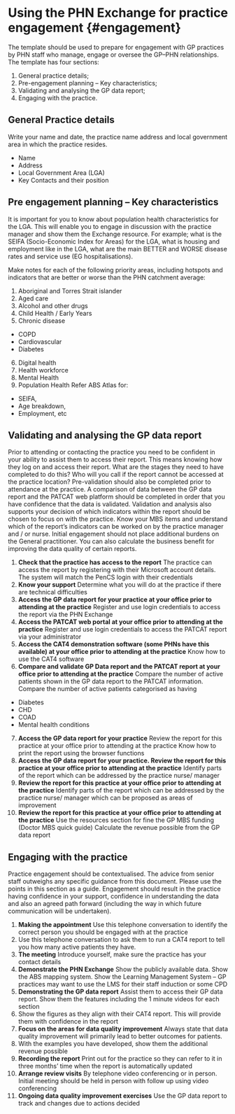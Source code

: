 # Using the PHN Exchange for practice engagement {#engagement}

The template should be used to prepare for engagement with GP practices by PHN staff who manage, engage or oversee the GP–PHN relationships.
The template has four sections: 
1.	General practice details;
2.	Pre-engagement planning – Key characteristics;
3.	Validating and analysing the GP data report;
4.	Engaging with the practice.

## General Practice details
Write your name and date, the practice name address and local government area in which the practice resides.
- Name
- Address
- Local Government Area (LGA)
- Key Contacts and their position

## Pre engagement planning – Key characteristics
It is important for you to know about population health characteristics for the LGA. This will enable you to engage in discussion with the practice manager and show them the Exchange resource.
 For example; what is the SEIFA (Socio-Economic Index for Areas) for the LGA, what is housing and employment like in the LGA, what are the main BETTER and WORSE disease rates and service use (EG hospitalisations).

Make notes for each of the following priority areas, including hotspots and indicators that are better or worse than the PHN catchment average:
1. Aboriginal and Torres Strait islander
2. Aged care
3. Alcohol and other drugs
4. Child Health / Early Years
5. Chronic disease
- COPD
- Cardiovascular
- Diabetes
6. Digital health
7. Health workforce
8. Mental Health
9. Population Health
Refer ABS Atlas for:
- SEIFA, 
- Age breakdown,
- Employment, etc

## Validating and analysing the GP data report
Prior to attending or contacting the practice you need to be confident in your ability to assist them to access their report. This means knowing how they log on and access their report. What are the stages they need to have completed to do this? Who will you call if the report cannot be accessed at the practice location? 
Pre-validation should also be completed prior to attendance at the practice. A comparison of data between the GP data report and the PATCAT web platform should be completed in order that you have confidence that the data is validated.
Validation and analysis also supports your decision of which indicators within the report should be chosen to focus on with the practice. Know your MBS items and understand which of the report’s indicators can be worked on by the practice manager and / or nurse. Initial engagement should not place additional burdens on the General practitioner. You can also calculate the business benefit for improving the data quality of certain reports.
1. **Check that the practice has access to the report** The practice can access the report by registering with their Microsoft account details. The system will match the PenCS login with their credentials
2. **Know your support** Determine what you will do at the practice if there are technical difficulties
3. **Access the GP data report for your practice at your office prior to attending at the practice** Register and use login credentials to access the report via the PHN Exchange
4. **Access the PATCAT web portal at your office prior to attending at the practice** Register and use login credentials to access the PATCAT report via your administrator
5. **Access the CAT4 demonstration software (some PHNs have this available) at your office prior to attending at the practice** Know how to use the CAT4 software
6. **Compare and validate GP Data report and the PATCAT report at your office prior to attending at the practice** Compare the number of active patients shown in the GP data report to the PATCAT information. Compare the number of active patients categorised as having 
- Diabetes
- CHD
- COAD
- Mental health conditions
7. **Access the GP data report for your practice**
Review the report for this practice at your office prior to attending at the practice	Know how to print the report using the browser functions
8. **Access the GP data report for your practice. Review the report for this practice at your office prior to attending at the practice**
	Identify parts of the report which can be addressed by the practice nurse/ manager
9. **Review the report for this practice at your office prior to attending at the practice**
	Identify parts of the report which can be addressed by the practice nurse/ manager which can be proposed as areas of improvement
10. **Review the report for this practice at your office prior to attending at the practice**
	Use the resources section for fine the GP MBS funding  (Doctor MBS quick guide)
Calculate the revenue possible from the GP data report



## Engaging with the practice
Practice engagement should be contextualised. The advice from senior staff outweighs any specific guidance from this document. Please use the points in this section as a guide. Engagement should result in the practice having confidence in your support, confidence in understanding the data and also an agreed path forward (including the way in which future communication will be undertaken).
1. **Making the appointment** Use this telephone conversation to identify the correct person you should be engaged with at the practice
2. Use this telephone conversation to ask them to run a CAT4 report to tell you how many active patients they have.
3. **The meeting** Introduce yourself, make sure the practice has your contact details
4. **Demonstrate the PHN Exchange** Show the publicly available data. Show the ABS mapping system. Show the Learning Management System – GP practices may want to use the LMS for their staff induction or some CPD
5. **Demonstrating the GP data report** Assist them to access their GP data report. Show them the features including the 1 minute videos for each section
6. Show the figures as they align with their CAT4 report. 
This will provide them with confidence in the report
7. **Focus on the areas for data quality improvement** Always state that data quality improvement will primarily lead to better outcomes for patients.
8. With the examples you have developed, show them the additional revenue possible
9. **Recording the report**	Print out for the practice so they can refer to it in three months’ time when the report is automatically updated
10. **Arrange review visits** By telephone video conferencing or in person. Initial meeting should be held in person with follow up using video conferencing
11. **Ongoing data quality improvement exercises**	Use the GP data report to track and changes due to actions decided
